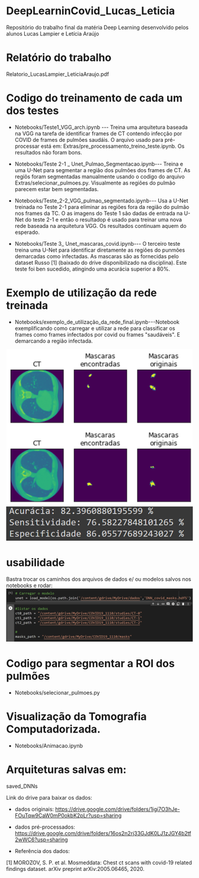 # DeepLearninCovid_Lucas_Leticia
Repositório do trabalho final da matéria Deep Learning desenvolvido pelos alunos Lucas Lampier e Letícia Araújo

# Relatório do trabalho 
Relatorio_LucasLampier_LeticiaAraujo.pdf

# Codigo do treinamento de cada um dos testes 
- Notebooks/Teste1_VGG_arch.ipynb ---
Treina uma arquitetura baseada na VGG na tarefa de identificar frames de CT contendo infecção por COVID de frames de pulmões saudáis. O arquivo usado para pré-processar está em: Extras/pre_processamento_treino_teste.ipynb. Os resultados não foram bons.

- Notebooks/Teste 2-1 _ Unet_Pulmao_Segmentacao.ipynb---
Treina e uma U-Net para segmentar a região dos pulmões dos frames de CT. As regiõs foram segmentadas manualmente usando o codigo do arquivo  Extras/selecionar_pulmoes.py. Visualmente as regiões do pulmão parecem estar bem segmentadas.
- Notebooks/Teste_2-2_VGG_pulmao_segmentado.ipynb---
Usa a U-Net treinada no Teste 2-1 para eliminar as regiões fora da região do pulmão nos frames da TC. O as imagens do Teste 1 são dadas de entrada na U-Net do teste 2-1 e então o resultadop é usado para treinar uma nova rede baseada na arquitetura VGG. Os resultados continuam aquem do esperado. 
- Notebooks/Teste 3_ Unet_mascaras_covid.ipynb---
O terceiro teste treina uma U-Net para identificar diretamente as regiões do punmões demarcadas como infectadas. As mascaras são as fornecidas pelo dataset Russo [1] (baixado do drive disponibilizado na disciplina). Este teste foi ben sucedido, atingindo uma acurácia superior a 80%.

# Exemplo de utilização da rede treinada
- Notebooks/exemplo_de_utilização_da_rede_final.ipynb---Notebook exemplificando como carregar e utilizar a rede para classificar os frames como frames infectados por covid ou frames "saudáveis". E demarcando a região infectada.

![alt text](https://github.com/lucaslampier/DeepLearninCovid_Lucas_Leticia/blob/main/resultado1.PNG?raw=true)
![alt text](https://github.com/lucaslampier/DeepLearninCovid_Lucas_Leticia/blob/main/resultado2.PNG?raw=true)

# usabilidade 
Bastra trocar os caminhos dos arquivos de dados e/ ou modelos salvos nos notebooks e rodar:
![alt text](https://github.com/lucaslampier/DeepLearninCovid_Lucas_Leticia/blob/main/caminho.PNG?raw=true)

# Codigo para segmentar a ROI dos pulmões
- Notebooks/selecionar_pulmoes.py

# Visualização da Tomografia Computadorizada.
- Notebooks/Animacao.ipynb

# Arquiteturas salvas em:
saved_DNNs

Link do drive para baixar os dados:
- dados originais: https://drive.google.com/drive/folders/1igi7O3hJe-FOuTqw9CaW0mP0okbK2pLr?usp=sharing
- dados pré-processados: https://drive.google.com/drive/folders/16os2n2rj33GJdK0LJ1zJGY4b2tf2wWC6?usp=sharing

- Referência dos dados: 

[1] MOROZOV, S. P. et al. Mosmeddata: Chest ct scans with covid-19 related findings dataset. arXiv preprint arXiv:2005.06465, 2020.
